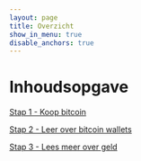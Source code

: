 ```yaml
---
layout: page
title: Overzicht
show_in_menu: true
disable_anchors: true
---
```


Inhoudsopgave
=============

[Stap 1 - Koop bitcoin](stap1.md)

[Stap 2 - Leer over bitcoin wallets](stap2.md)

[Stap 3 - Lees meer over geld](stap3.md)
